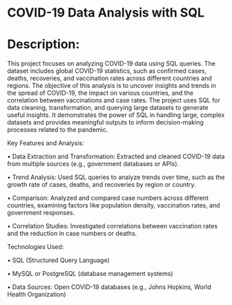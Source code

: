 # COVID-19 Data Analysis with SQL

# Description:

This project focuses on analyzing COVID-19 data using SQL queries. The dataset includes global COVID-19 statistics, such as confirmed cases, deaths, recoveries, and vaccination rates across different countries and regions. The objective of this analysis is to uncover insights and trends in the spread of COVID-19, the impact on various countries, and the correlation between vaccinations and case rates. 
The project uses SQL for data cleaning, transformation, and querying large datasets to generate useful insights. It demonstrates the power of SQL in handling large, complex datasets and provides meaningful outputs to inform decision-making processes related to the pandemic.

Key Features and Analysis: 

•	Data Extraction and Transformation: Extracted and cleaned COVID-19 data from multiple sources (e.g., government databases or APIs). 

•	Trend Analysis: Used SQL queries to analyze trends over time, such as the growth rate of cases, deaths, and recoveries by region or country. 

•	Comparison: Analyzed and compared case numbers across different countries, examining factors like population density, vaccination rates, and government responses. 

•	Correlation Studies: Investigated correlations between vaccination rates and the reduction in case numbers or deaths. 

Technologies Used: 

•	SQL (Structured Query Language) 

•	MySQL or PostgreSQL (database management systems) 

•	Data Sources: Open COVID-19 databases (e.g., Johns Hopkins, World Health Organization)

